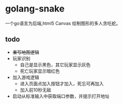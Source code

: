 golang-snake
============

一个go语言为后端,html5 Canvas 绘制图形的多人贪吃蛇。


todo
----
*   ~~重写地图逻辑~~
*   玩家识别
    *   自己是显示黑色，其它玩家显示灰色
    *   死亡玩家显示暗红色
*   加入游戏逻辑
    *   进入页面点加入按钮才加入，死忘可再加入
    *   加入前10秒无敌
*   启动从标准输入中获取端口参数，并提示打开地址
